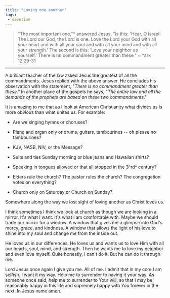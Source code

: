 ```yaml
---
title: "Loving one another"
tags:
 - devotion
---
```

> "The most important one,"* answered Jesus, "is this: 'Hear, O Israel: The Lord our God, the Lord is one. Love the Lord your God with all your heart and with all your soul and with all your mind and with all your strength.' The second is this: 'Love your neighbor as yourself.' There is no commandment greater than these." ~ *ark 12:29-31
* * *
A brilliant teacher of the law asked Jesus the greatest of all the commandments. Jesus replied with the above answer. He concludes his observation with the statement, "*There is no commandment greater than these."* In another place of the gospels he says, "*The entire law and all the demands of the prophets are based on these two commandments*."

It is amazing to me that as I look at American Christianity what divides us is more obvious than what unites us. For example:

- Are we singing hymns or choruses?

- Piano and organ only or drums, guitars, tambourines -- oh please no tambourines?

- KJV, NASB, NIV, or the Message?

- Suits and ties Sunday morning or blue jeans and Hawaiian shirts?

- Speaking in tongues allowed or that all stopped in the 3^rd^ century?

- Elders rule the church? The pastor rules the church? The congregation votes on everything?

- Church only on Saturday or Church on Sunday?

Somewhere along the way we lost sight of loving another as Christ loves us.

I think sometimes I think we look at church as though we are looking in a mirror. It's what I want. It's what I am comfortable with. Maybe we should trade our mirror for a window. A window that gives me a glimpse into God's  mercy, grace, and kindness. A window that allows the light of his love to shine into my soul and change me from the inside out.

He loves us in our differences. He loves us and wants us to love Him with all our hearts, soul, mind, and strength. Then he wants me to love my neighbor and even love myself. Quite honestly, I can't do it. But he can do it through me.

Lord Jesus once again I give you me. All of me. I admit that in my core I am selfish. I want it my way. Help me to surrender to having it your way. As someone once said, help me to surrender to Your will; so that I may be reasonably happy in this life and supremely happy with You forever in the next. In Jesus name amen.
